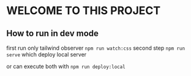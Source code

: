 # WELCOME TO THIS PROJECT

## How to run in dev mode
first run only tailwind observer `npm run watch:css`
second step `npm run serve` which deploy local server

or can execute both with `npm run deploy:local`